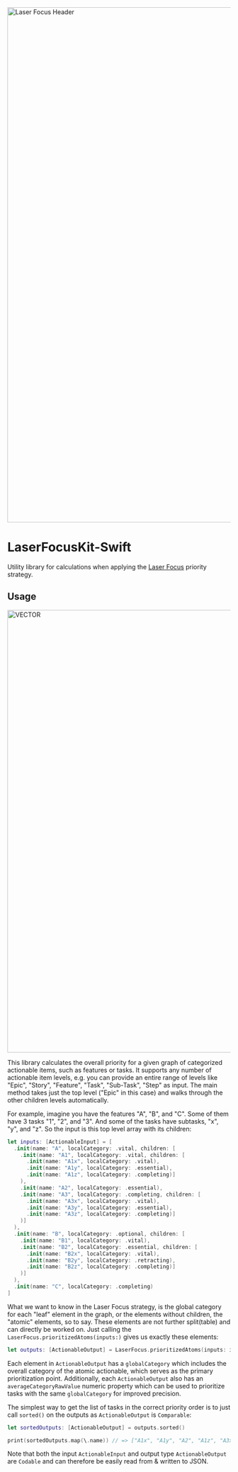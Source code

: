 <img width="1164" alt="Laser Focus Header" src="https://user-images.githubusercontent.com/6942160/135471993-bc65430a-dd45-4810-9139-f59cdab56c4b.png">

# LaserFocusKit-Swift
Utility library for calculations when applying the [Laser Focus](https://dev.to/jeehut/laser-focus-priority-strategy-31ok) priority strategy.

## Usage

<img width="1000" alt="VECTOR" src="https://user-images.githubusercontent.com/6942160/135472228-a5a98734-6e17-4e2d-bb09-43414d76c5ee.png">

This library calculates the overall priority for a given graph of categorized actionable items, such as features or tasks. It supports any number of actionable item levels, e.g. you can provide an entire range of levels like "Epic", "Story", "Feature", "Task", "Sub-Task", "Step" as input. The main method takes just the top level ("Epic" in this case) and walks through the other children levels automatically.

For example, imagine you have the features "A", "B", and "C". Some of them have 3 tasks "1", "2", and "3". And some of the tasks have subtasks, "x", "y", and "z". So the input is this top level array with its children:

```swift
let inputs: [ActionableInput] = [
  .init(name: "A", localCategory: .vital, children: [
    .init(name: "A1", localCategory: .vital, children: [
      .init(name: "A1x", localCategory: .vital),
      .init(name: "A1y", localCategory: .essential),
      .init(name: "A1z", localCategory: .completing)]
    ),
    .init(name: "A2", localCategory: .essential),
    .init(name: "A3", localCategory: .completing, children: [
      .init(name: "A3x", localCategory: .vital),
      .init(name: "A3y", localCategory: .essential),
      .init(name: "A3z", localCategory: .completing)]
    )]
  ),
  .init(name: "B", localCategory: .optional, children: [
    .init(name: "B1", localCategory: .vital),
    .init(name: "B2", localCategory: .essential, children: [
      .init(name: "B2x", localCategory: .vital),
      .init(name: "B2y", localCategory: .retracting),
      .init(name: "B2z", localCategory: .completing)]
    )]
  ),
  .init(name: "C", localCategory: .completing)
]
```

What we want to know in the Laser Focus strategy, is the global category for each "leaf" element in the graph, or the elements without children, the "atomic" elements, so to say. These elements are not further split(table) and can directly be worked on. Just calling the `LaserFocus.prioritizedAtoms(inputs:)` gives us exactly these elements:

```swift
let outputs: [ActionableOutput] = LaserFocus.prioritizedAtoms(inputs: inputs)

```

Each element in `ActionableOutput` has a `globalCategory` which includes the overall category of the atomic actionable, which serves as the primary prioritization point. Additionally, each `ActionableOutput` also has an `averageCategoryRawValue` numeric property which can be used to prioritize tasks with the same `globalCategory` for improved precision.

The simplest way to get the list of tasks in the correct priority order is to just call `sorted()` on the outputs as `ActionableOutput` is `Comparable`:

```swift
let sortedOutputs: [ActionableOutput] = outputs.sorted()

print(sortedOutputs.map(\.name)) // => ["A1x", "A1y", "A2", "A1z", "A3x", "A3y", "A3z", "C", "B2x", "B1", "B2z", "B2y"]
```

Note that both the input `ActionableInput` and output type `ActionableOutput` are `Codable` and can therefore be easily read from & written to JSON.

